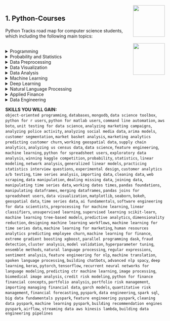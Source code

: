 <img align="right" width="100" height="100" src="https://github.com/cs-MohamedAyman/DataCamp-Tracks/blob/master/organizations-logos/datacamp.jpg">

## 1. Python-Courses
Python Tracks road map for computer science students, which including the following main topics:

<img align="right" width="100" height="100" src="https://github.com/cs-MohamedAyman/DataCamp-Tracks/blob/master/organizations-logos/python.jpg">
<br>

<details>
	<summary>Programming</summary><table>
	<thead>
		<tr>
			<th width="40%">Course</th>
			<th width="60%">Chapter</th>
			<th>H</th>
			<th>Videos</th>
			<th>Exercises</th>
		</tr>
	</thead>
	<tbody>
			<tr>
				<td rowspan=4 align=center>
<a href="https://learn.datacamp.com/courses/intro-to-python-for-data-science">Introduction to Python</a><br>
				<td align="left">Python Basics</td>
				<td rowspan=4 align="center">4</td>
				<td rowspan=4 align="center">11</td>
				<td rowspan=4 align="center">57</td>
				</td>
			</tr>
			<tr>
				<td align="left">Python Lists</td>
			</tr>
			<tr>
				<td align="left">Functions and Packages</td>
			</tr>
			<tr>
				<td align="left">NumPy</td>
			</tr>
			<tr>
				<td rowspan=5 align=center>
<a href="https://learn.datacamp.com/courses/intermediate-python">Intermediate Python</a><br>
				<td align="left">Matplotlib</td>
				<td rowspan=5 align="center">4</td>
				<td rowspan=5 align="center">18</td>
				<td rowspan=5 align="center">87</td>
				</td>
			</tr>
			<tr>
				<td align="left">Dictionaries & Pandas</td>
			</tr>
			<tr>
				<td align="left">Logic, Control Flow and Filtering</td>
			</tr>
			<tr>
				<td align="left">Loops</td>
			</tr>
			<tr>
				<td align="left">Case Study: Hacker Statistics</td>
			</tr>
			<tr>
				<td rowspan=4 align=center>
<a href="https://learn.datacamp.com/courses/object-oriented-programming-in-python">Object-Oriented Programming in Python</a><br>
				<td align="left">OOP Fundamentals</td>
				<td rowspan=4 align="center">4</td>
				<td rowspan=4 align="center">13</td>
				<td rowspan=4 align="center">44</td>
				</td>
			</tr>
			<tr>
				<td align="left">Inheritance and Polymorphism</td>
			</tr>
			<tr>
				<td align="left">Integrating with Standard Python</td>
			</tr>
			<tr>
				<td align="left">Best Practices of Class Design</td>
			</tr>
			<tr>
				<td rowspan=4 align=center>
<a href="https://learn.datacamp.com/courses/writing-functions-in-python">Writing Functions in Python</a><br>
				<td align="left">Best Practices</td>
				<td rowspan=4 align="center">4</td>
				<td rowspan=4 align="center">15</td>
				<td rowspan=4 align="center">46</td>
				</td>
			</tr>
			<tr>
				<td align="left">Context Managers</td>
			</tr>
			<tr>
				<td align="left">Decorators</td>
			</tr>
			<tr>
				<td align="left">More on Decorators</td>
			</tr>
			<tr>
				<td rowspan=4 align=center>
<a href="https://learn.datacamp.com/courses/working-with-the-class-system-in-python">Working with the Class System in Python</a><br>
				<td align="left">Getting ready for object-oriented programming</td>
				<td rowspan=4 align="center">4</td>
				<td rowspan=4 align="center">14</td>
				<td rowspan=4 align="center">48</td>
				</td>
			</tr>
			<tr>
				<td align="left">Deep dive into classes and objects</td>
			</tr>
			<tr>
				<td align="left">Fancy classes, fancy objects</td>
			</tr>
			<tr>
				<td align="left">Inheritance, polymorphism and composition</td>
			</tr>
			<tr>
				<td rowspan=4 align=center>
<a href="https://learn.datacamp.com/courses/writing-efficient-python-code">Writing Efficient Python Code</a><br>
				<td align="left">Foundations for efficiencies</td>
				<td rowspan=4 align="center">4</td>
				<td rowspan=4 align="center">15</td>
				<td rowspan=4 align="center">53</td>
				</td>
			</tr>
			<tr>
				<td align="left">Timing and profiling code</td>
			</tr>
			<tr>
				<td align="left">Gaining efficiencies</td>
			</tr>
			<tr>
				<td align="left">Basic pandas optimizations</td>
			</tr>
			<tr>
				<td rowspan=4 align=center>
<a href="https://learn.datacamp.com/courses/practicing-coding-interview-questions-in-python">Practicing Coding Interview Questions in Python</a><br>
				<td align="left">Python Data Structures and String Manipulation</td>
				<td rowspan=4 align="center">4</td>
				<td rowspan=4 align="center">16</td>
				<td rowspan=4 align="center">61</td>
				</td>
			</tr>
			<tr>
				<td align="left">Iterable objects and representatives</td>
			</tr>
			<tr>
				<td align="left">Functions and lambda expressions</td>
			</tr>
			<tr>
				<td align="left">Python for scientific computing</td>
			</tr>
			<tr>
				<td rowspan=5 align=center>
<a href="https://learn.datacamp.com/courses/introduction-to-relational-databases-in-python">Introduction to Databases in Python</a><br>
				<td align="left">Basics of Relational Databases</td>
				<td rowspan=5 align="center">4</td>
				<td rowspan=5 align="center">20</td>
				<td rowspan=5 align="center">66</td>
				</td>
			</tr>
			<tr>
				<td align="left">Applying Filtering, Ordering and Grouping to Queries</td>
			</tr>
			<tr>
				<td align="left">Advanced SQLAlchemy Queries</td>
			</tr>
			<tr>
				<td align="left">Creating and Manipulating your own Databases</td>
			</tr>
			<tr>
				<td align="left">Putting it all together</td>
			</tr>
			<tr>
				<td rowspan=4 align=center>
<a href="https://learn.datacamp.com/courses/introduction-to-using-mongodb-for-data-science-with-python">Introduction to MongoDB in Python</a><br>
				<td align="left">Flexibly Structured Data</td>
				<td rowspan=4 align="center">4</td>
				<td rowspan=4 align="center">16</td>
				<td rowspan=4 align="center">60</td>
				</td>
			</tr>
			<tr>
				<td align="left">Working with Distinct Values and Sets</td>
			</tr>
			<tr>
				<td align="left">Get Only What You Need, and Fast</td>
			</tr>
			<tr>
				<td align="left">Aggregation Pipelines: Let the Server Do It For You</td>
			</tr>
			<tr>
				<td rowspan=3 align=center>
<a href="https://learn.datacamp.com/courses/python-data-science-toolbox-part-1">Python Data Science Toolbox (Part 1)</a><br>
				<td align="left">Writing your own functions</td>
				<td rowspan=3 align="center">3</td>
				<td rowspan=3 align="center">12</td>
				<td rowspan=3 align="center">46</td>
				</td>
			</tr>
			<tr>
				<td align="left">Default arguments, variable-length arguments and scope</td>
			</tr>
			<tr>
				<td align="left">Lambda functions and error-handling</td>
			</tr>
			<tr>
				<td rowspan=3 align=center>
<a href="https://learn.datacamp.com/courses/python-data-science-toolbox-part-2">Python Data Science Toolbox (Part 2)</a><br>
				<td align="left">Using iterators in PythonLand</td>
				<td rowspan=3 align="center">4</td>
				<td rowspan=3 align="center">12</td>
				<td rowspan=3 align="center">46</td>
				</td>
			</tr>
			<tr>
				<td align="left">List comprehensions and generators</td>
			</tr>
			<tr>
				<td align="left">Bringing it all together!</td>
			</tr>
			<tr>
				<td rowspan=5 align=center>
<a href="https://learn.datacamp.com/courses/data-types-for-data-science-in-python">Data Types for Data Science in Python</a><br>
				<td align="left">Fundamental data types</td>
				<td rowspan=5 align="center">4</td>
				<td rowspan=5 align="center">18</td>
				<td rowspan=5 align="center">58</td>
				</td>
			</tr>
			<tr>
				<td align="left">Dictionaries - the root of Python</td>
			</tr>
			<tr>
				<td align="left">Meet the collections module</td>
			</tr>
			<tr>
				<td align="left">Handling Dates and Times</td>
			</tr>
			<tr>
				<td align="left">Answering Data Science Questions</td>
			</tr>
			<tr>
				<td rowspan=5 align=center>
<a href="https://learn.datacamp.com/courses/python-for-r-users">Python for R Users</a><br>
				<td align="left">The Basics</td>
				<td rowspan=5 align="center">5</td>
				<td rowspan=5 align="center">15</td>
				<td rowspan=5 align="center">57</td>
				</td>
			</tr>
			<tr>
				<td align="left">Control flow, Loops, and Functions</td>
			</tr>
			<tr>
				<td align="left">Pandas</td>
			</tr>
			<tr>
				<td align="left">Plotting</td>
			</tr>
			<tr>
				<td align="left">Capstone</td>
			</tr>
			<tr>
				<td rowspan=4 align=center>
<a href="https://learn.datacamp.com/courses/python-for-matlab-users">Python for MATLAB Users</a><br>
				<td align="left">From MATLAB to Python</td>
				<td rowspan=4 align="center">4</td>
				<td rowspan=4 align="center">15</td>
				<td rowspan=4 align="center">51</td>
				</td>
			</tr>
			<tr>
				<td align="left">NumPy and Matplotlib</td>
			</tr>
			<tr>
				<td align="left">Dictionaries and pandas</td>
			</tr>
			<tr>
				<td align="left">Control Flow and Loops</td>
			</tr>
			<tr>
				<td rowspan=4 align=center>
<a href="https://learn.datacamp.com/courses/command-line-automation-in-python">Command Line Automation in Python</a><br>
				<td align="left">IPython shell commands</td>
				<td rowspan=4 align="center">4</td>
				<td rowspan=4 align="center">16</td>
				<td rowspan=4 align="center">51</td>
				</td>
			</tr>
			<tr>
				<td align="left">Shell commands with subprocess</td>
			</tr>
			<tr>
				<td align="left">Walking the file system</td>
			</tr>
			<tr>
				<td align="left">Command line functions</td>
			</tr>
			<tr>
				<td rowspan=4 align=center>
<a href="https://learn.datacamp.com/courses/introduction-to-aws-boto-in-python">Introduction to AWS Boto in Python</a><br>
				<td align="left">Putting Files in the Cloud!</td>
				<td rowspan=4 align="center">4</td>
				<td rowspan=4 align="center">15</td>
				<td rowspan=4 align="center">54</td>
				</td>
			</tr>
			<tr>
				<td align="left">Sharing Files Securely.</td>
			</tr>
			<tr>
				<td align="left">Reporting and Notifying!</td>
			</tr>
			<tr>
				<td align="left">Pattern Rekognition</td>
			</tr>
			<tr>
				<td rowspan=4 align=center>
<a href="https://learn.datacamp.com/courses/unit-testing-for-data-science-in-python">Unit Testing for Data Science in Python</a><br>
				<td align="left">Unit testing basics</td>
				<td rowspan=4 align="center">4</td>
				<td rowspan=4 align="center">17</td>
				<td rowspan=4 align="center">55</td>
				</td>
			</tr>
			<tr>
				<td align="left">Intermediate unit testing</td>
			</tr>
			<tr>
				<td align="left">Test Organization and Execution</td>
			</tr>
			<tr>
				<td align="left">Testing Models, Plots and Much More</td>
			</tr>
	</tbody>
	</table>
</details>
<details>
	<summary>Probability and Statistics</summary><table>
	<thead>
		<tr>
			<th width="40%">Course</th>
			<th width="60%">Chapter</th>
			<th>H</th>
			<th>Videos</th>
			<th>Exercises</th>
		</tr>
	</thead>
	<tbody>
			<tr>
				<td rowspan=4 align=center>
<a href="https://learn.datacamp.com/courses/foundations-of-probability-in-python">Foundations of Probability in Python</a><br>
				<td align="left">Let's start flipping coins</td>
				<td rowspan=4 align="center">5</td>
				<td rowspan=4 align="center">16</td>
				<td rowspan=4 align="center">61</td>
				</td>
			</tr>
			<tr>
				<td align="left">Calculate some probabilities</td>
			</tr>
			<tr>
				<td align="left">Important probability distributions</td>
			</tr>
			<tr>
				<td align="left">Probability meets statistics</td>
			</tr>
			<tr>
				<td rowspan=4 align=center>
<a href="https://learn.datacamp.com/courses/introduction-to-statistics-in-python">Introduction to Statistics in Python</a><br>
				<td align="left">Summary Statistics</td>
				<td rowspan=4 align="center">4</td>
				<td rowspan=4 align="center">15</td>
				<td rowspan=4 align="center">54</td>
				</td>
			</tr>
			<tr>
				<td align="left">Random Numbers and Probability</td>
			</tr>
			<tr>
				<td align="left">More Distributions and the Central Limit Theorem</td>
			</tr>
			<tr>
				<td align="left">Correlation and Experimental Design</td>
			</tr>
			<tr>
				<td rowspan=4 align=center>
<a href="https://learn.datacamp.com/courses/statistical-simulation-in-python">Statistical Simulation in Python</a><br>
				<td align="left">Basics of randomness & simulation</td>
				<td rowspan=4 align="center">4</td>
				<td rowspan=4 align="center">16</td>
				<td rowspan=4 align="center">58</td>
				</td>
			</tr>
			<tr>
				<td align="left">Probability & data generation process</td>
			</tr>
			<tr>
				<td align="left">Resampling methods</td>
			</tr>
			<tr>
				<td align="left">Advanced Applications of Simulation</td>
			</tr>
			<tr>
				<td rowspan=4 align=center>
<a href="https://learn.datacamp.com/courses/statistical-thinking-in-python-part-1">Statistical Thinking in Python (Part 1)</a><br>
				<td align="left">Graphical exploratory data analysis</td>
				<td rowspan=4 align="center">3</td>
				<td rowspan=4 align="center">18</td>
				<td rowspan=4 align="center">61</td>
				</td>
			</tr>
			<tr>
				<td align="left">Quantitative exploratory data analysis</td>
			</tr>
			<tr>
				<td align="left">Thinking probabilistically-- Discrete variables</td>
			</tr>
			<tr>
				<td align="left">Thinking probabilistically-- Continuous variables</td>
			</tr>
			<tr>
				<td rowspan=5 align=center>
<a href="https://learn.datacamp.com/courses/statistical-thinking-in-python-part-2">Statistical Thinking in Python (Part 2)</a><br>
				<td align="left">Parameter estimation by optimization</td>
				<td rowspan=5 align="center">4</td>
				<td rowspan=5 align="center">15</td>
				<td rowspan=5 align="center">66</td>
				</td>
			</tr>
			<tr>
				<td align="left">Bootstrap confidence intervals</td>
			</tr>
			<tr>
				<td align="left">Introduction to hypothesis testing</td>
			</tr>
			<tr>
				<td align="left">Hypothesis test examples</td>
			</tr>
			<tr>
				<td align="left">Putting it all together: a case study</td>
			</tr>
			<tr>
				<td rowspan=4 align=center>
<a href="https://learn.datacamp.com/courses/introduction-to-linear-modeling-in-python">Introduction to Linear Modeling in Python</a><br>
				<td align="left">Exploring Linear Trends</td>
				<td rowspan=4 align="center">4</td>
				<td rowspan=4 align="center">16</td>
				<td rowspan=4 align="center">59</td>
				</td>
			</tr>
			<tr>
				<td align="left">Building Linear Models</td>
			</tr>
			<tr>
				<td align="left">Making Model Predictions</td>
			</tr>
			<tr>
				<td align="left">Estimating Model Parameters</td>
			</tr>
			<tr>
				<td rowspan=4 align=center>
<a href="https://learn.datacamp.com/courses/introduction-to-network-analysis-in-python">Introduction to Network Analysis in Python</a><br>
				<td align="left">Introduction to networks</td>
				<td rowspan=4 align="center">4</td>
				<td rowspan=4 align="center">14</td>
				<td rowspan=4 align="center">50</td>
				</td>
			</tr>
			<tr>
				<td align="left">Important nodes</td>
			</tr>
			<tr>
				<td align="left">Structures</td>
			</tr>
			<tr>
				<td align="left">Bringing it all together</td>
			</tr>
			<tr>
				<td rowspan=4 align=center>
<a href="https://learn.datacamp.com/courses/intermediate-network-analysis-in-python">Intermediate Network Analysis in Python</a><br>
				<td align="left">Bipartite graphs & product recommendation systems</td>
				<td rowspan=4 align="center">4</td>
				<td rowspan=4 align="center">13</td>
				<td rowspan=4 align="center">46</td>
				</td>
			</tr>
			<tr>
				<td align="left">Graph projections</td>
			</tr>
			<tr>
				<td align="left">Comparing graphs & time-dynamic graphs</td>
			</tr>
			<tr>
				<td align="left">Tying it up!</td>
			</tr>
			<tr>
				<td rowspan=4 align=center>
<a href="https://learn.datacamp.com/courses/generalized-linear-models-in-python">Generalized Linear Models in Python</a><br>
				<td align="left">Introduction to GLMs</td>
				<td rowspan=4 align="center">5</td>
				<td rowspan=4 align="center">16</td>
				<td rowspan=4 align="center">59</td>
				</td>
			</tr>
			<tr>
				<td align="left">Modeling Binary Data</td>
			</tr>
			<tr>
				<td align="left">Modeling Count Data</td>
			</tr>
			<tr>
				<td align="left">Multivariable Logistic Regression</td>
			</tr>
			<tr>
				<td rowspan=4 align=center>
<a href="https://learn.datacamp.com/courses/practicing-statistics-interview-questions-in-python">Practicing Statistics Interview Questions in Python</a><br>
				<td align="left">Probability and Sampling Distributions</td>
				<td rowspan=4 align="center">4</td>
				<td rowspan=4 align="center">15</td>
				<td rowspan=4 align="center">46</td>
				</td>
			</tr>
			<tr>
				<td align="left">Exploratory Data Analysis</td>
			</tr>
			<tr>
				<td align="left">Statistical Experiments and Significance Testing</td>
			</tr>
			<tr>
				<td align="left">Regression and Classification</td>
			</tr>
			<tr>
				<td rowspan=4 align=center>
<a href="https://learn.datacamp.com/courses/experimental-design-in-python">Experimental Design in Python</a><br>
				<td align="left">The Basics of Statistical Hypothesis Testing</td>
				<td rowspan=4 align="center">4</td>
				<td rowspan=4 align="center">16</td>
				<td rowspan=4 align="center">53</td>
				</td>
			</tr>
			<tr>
				<td align="left">Design Considerations in Experimental Design</td>
			</tr>
			<tr>
				<td align="left">Sample size, Power analysis, and Effect size</td>
			</tr>
			<tr>
				<td align="left">Testing Normality: Parametric and Non-parametric Tests</td>
			</tr>
			<tr>
				<td rowspan=5 align=center>
<a href="https://learn.datacamp.com/courses/case-studies-in-statistical-thinking">Case Studies in Statistical Thinking</a><br>
				<td align="left">Fish sleep and bacteria growth: A review of Statistical Thinking I and II</td>
				<td rowspan=5 align="center">4</td>
				<td rowspan=5 align="center">16</td>
				<td rowspan=5 align="center">61</td>
				</td>
			</tr>
			<tr>
				<td align="left">Analysis of results of the 2015 FINA World Swimming Championships</td>
			</tr>
			<tr>
				<td align="left">The "Current Controversy" of the 2013 World Championships</td>
			</tr>
			<tr>
				<td align="left">Statistical seismology and the Parkfield region</td>
			</tr>
			<tr>
				<td align="left">Earthquakes and oil mining in Oklahoma</td>
			</tr>
			<tr>
				<td rowspan=4 align=center>
<a href="https://learn.datacamp.com/courses/customer-analytics-and-ab-testing-in-python">Customer Analytics and A/B Testing in Python</a><br>
				<td align="left">Key Performance Indicators: Measuring Business Success</td>
				<td rowspan=4 align="center">4</td>
				<td rowspan=4 align="center">16</td>
				<td rowspan=4 align="center">49</td>
				</td>
			</tr>
			<tr>
				<td align="left">Exploring and Visualizing Customer Behavior</td>
			</tr>
			<tr>
				<td align="left">The Design and Application of A/B Testing</td>
			</tr>
			<tr>
				<td align="left">Analyzing A/B Testing Results</td>
			</tr>
			<tr>
				<td rowspan=5 align=center>
<a href="https://learn.datacamp.com/courses/time-series-analysis-in-python">Time Series Analysis in Python</a><br>
				<td align="left">Correlation and Autocorrelation</td>
				<td rowspan=5 align="center">4</td>
				<td rowspan=5 align="center">17</td>
				<td rowspan=5 align="center">59</td>
				</td>
			</tr>
			<tr>
				<td align="left">Some Simple Time Series</td>
			</tr>
			<tr>
				<td align="left">Autoregressive (AR) Models</td>
			</tr>
			<tr>
				<td align="left">Moving Average (MA) and ARMA Models</td>
			</tr>
			<tr>
				<td align="left">Putting It All Together</td>
			</tr>
	</tbody>
	</table>
</details>
<details>
	<summary>Data Preprocessing</summary><table>
	<thead>
		<tr>
			<th width="40%">Course</th>
			<th width="60%">Chapter</th>
			<th>H</th>
			<th>Videos</th>
			<th>Exercises</th>
		</tr>
	</thead>
	<tbody>
			<tr>
				<td rowspan=3 align=center>
<a href="https://learn.datacamp.com/courses/introduction-to-importing-data-in-python">Introduction to Importing Data in Python</a><br>
				<td align="left">Introduction and flat files</td>
				<td rowspan=3 align="center">3</td>
				<td rowspan=3 align="center">15</td>
				<td rowspan=3 align="center">54</td>
				</td>
			</tr>
			<tr>
				<td align="left">Importing data from other file types</td>
			</tr>
			<tr>
				<td align="left">Working with relational databases in Python</td>
			</tr>
			<tr>
				<td rowspan=3 align=center>
<a href="https://learn.datacamp.com/courses/intermediate-importing-data-in-python">Intermediate Importing Data in Python</a><br>
				<td align="left">Importing data from the Internet</td>
				<td rowspan=3 align="center">2</td>
				<td rowspan=3 align="center">7</td>
				<td rowspan=3 align="center">29</td>
				</td>
			</tr>
			<tr>
				<td align="left">Interacting with APIs to import data from the web</td>
			</tr>
			<tr>
				<td align="left">Diving deep into the Twitter API</td>
			</tr>
			<tr>
				<td rowspan=4 align=center>
<a href="https://learn.datacamp.com/courses/streamlined-data-ingestion-with-pandas">Streamlined Data Ingestion with pandas</a><br>
				<td align="left">Importing Data from Flat Files</td>
				<td rowspan=4 align="center">4</td>
				<td rowspan=4 align="center">16</td>
				<td rowspan=4 align="center">53</td>
				</td>
			</tr>
			<tr>
				<td align="left">Importing Data From Excel Files</td>
			</tr>
			<tr>
				<td align="left">Importing Data from Databases</td>
			</tr>
			<tr>
				<td align="left">Importing JSON Data and Working with APIs</td>
			</tr>
			<tr>
				<td rowspan=4 align=center>
<a href="https://learn.datacamp.com/courses/cleaning-data-in-python">Cleaning Data in Python</a><br>
				<td align="left">Common data problems</td>
				<td rowspan=4 align="center">4</td>
				<td rowspan=4 align="center">13</td>
				<td rowspan=4 align="center">44</td>
				</td>
			</tr>
			<tr>
				<td align="left">Text and categorical data problems</td>
			</tr>
			<tr>
				<td align="left">Advanced data problems</td>
			</tr>
			<tr>
				<td align="left">Record linkage</td>
			</tr>
			<tr>
				<td rowspan=4 align=center>
<a href="https://learn.datacamp.com/courses/web-scraping-with-python">Web Scraping in Python</a><br>
				<td align="left">Introduction to HTML</td>
				<td rowspan=4 align="center">4</td>
				<td rowspan=4 align="center">17</td>
				<td rowspan=4 align="center">56</td>
				</td>
			</tr>
			<tr>
				<td align="left">XPaths and Selectors</td>
			</tr>
			<tr>
				<td align="left">CSS Locators, Chaining, and Responses</td>
			</tr>
			<tr>
				<td align="left">Spiders</td>
			</tr>
			<tr>
				<td rowspan=4 align=center>
<a href="https://learn.datacamp.com/courses/data-manipulation-with-pandas">Data Manipulation with pandas</a><br>
				<td align="left">Transforming Data</td>
				<td rowspan=4 align="center">4</td>
				<td rowspan=4 align="center">15</td>
				<td rowspan=4 align="center">56</td>
				</td>
			</tr>
			<tr>
				<td align="left">Aggregating Data</td>
			</tr>
			<tr>
				<td align="left">Slicing and Indexing</td>
			</tr>
			<tr>
				<td align="left">Creating and Visualizing DataFrames</td>
			</tr>
			<tr>
				<td rowspan=4 align=center>
<a href="https://learn.datacamp.com/courses/dealing-with-missing-data-in-python">Dealing with Missing Data in Python</a><br>
				<td align="left">The Problem With Missing Data</td>
				<td rowspan=4 align="center">4</td>
				<td rowspan=4 align="center">14</td>
				<td rowspan=4 align="center">46</td>
				</td>
			</tr>
			<tr>
				<td align="left">Does Missingness Have A Pattern?</td>
			</tr>
			<tr>
				<td align="left">Imputation Techniques</td>
			</tr>
			<tr>
				<td align="left">Advanced Imputation Techniques</td>
			</tr>
			<tr>
				<td rowspan=4 align=center>
<a href="https://learn.datacamp.com/courses/joining-data-with-pandas">Joining Data with pandas</a><br>
				<td align="left">Data Merging Basics</td>
				<td rowspan=4 align="center">4</td>
				<td rowspan=4 align="center">15</td>
				<td rowspan=4 align="center">52</td>
				</td>
			</tr>
			<tr>
				<td align="left">Merging Tables With Different Join Types</td>
			</tr>
			<tr>
				<td align="left">Advanced Merging and Concatenating</td>
			</tr>
			<tr>
				<td align="left">Merging Ordered and Time-Series Data</td>
			</tr>
			<tr>
				<td rowspan=4 align=center>
<a href="https://learn.datacamp.com/courses/manipulating-time-series-data-in-python">Manipulating Time Series Data in Python</a><br>
				<td align="left">Working with Time Series in Pandas</td>
				<td rowspan=4 align="center">4</td>
				<td rowspan=4 align="center">16</td>
				<td rowspan=4 align="center">55</td>
				</td>
			</tr>
			<tr>
				<td align="left">Basic Time Series Metrics & Resampling</td>
			</tr>
			<tr>
				<td align="left">Window Functions: Rolling & Expanding Metrics</td>
			</tr>
			<tr>
				<td align="left">Putting it all together: Building a value-weighted index</td>
			</tr>
			<tr>
				<td rowspan=4 align=center>
<a href="https://learn.datacamp.com/courses/working-with-dates-and-times-in-python">Working with Dates and Times in Python</a><br>
				<td align="left">Dates and Calendars</td>
				<td rowspan=4 align="center">4</td>
				<td rowspan=4 align="center">14</td>
				<td rowspan=4 align="center">48</td>
				</td>
			</tr>
			<tr>
				<td align="left">Combining Dates and Times</td>
			</tr>
			<tr>
				<td align="left">Time Zones and Daylight Saving</td>
			</tr>
			<tr>
				<td align="left">Easy and Powerful: Dates and Times in Pandas</td>
			</tr>
			<tr>
				<td rowspan=4 align=center>
<a href="https://learn.datacamp.com/courses/writing-efficient-code-with-pandas">Writing Efficient Code with pandas</a><br>
				<td align="left">Selecting columns and rows efficiently</td>
				<td rowspan=4 align="center">4</td>
				<td rowspan=4 align="center">14</td>
				<td rowspan=4 align="center">45</td>
				</td>
			</tr>
			<tr>
				<td align="left">Replacing values in a DataFrame</td>
			</tr>
			<tr>
				<td align="left">Efficient iterating</td>
			</tr>
			<tr>
				<td align="left">Data manipulation using .groupby()</td>
			</tr>
			<tr>
				<td rowspan=4 align=center>
<a href="https://learn.datacamp.com/courses/pandas-foundations">pandas Foundations</a><br>
				<td align="left">Data ingestion & inspection</td>
				<td rowspan=4 align="center">4</td>
				<td rowspan=4 align="center">15</td>
				<td rowspan=4 align="center">62</td>
				</td>
			</tr>
			<tr>
				<td align="left">Exploratory data analysis</td>
			</tr>
			<tr>
				<td align="left">Time series in pandas</td>
			</tr>
			<tr>
				<td align="left">Case Study - Sunlight in Austin</td>
			</tr>
			<tr>
				<td rowspan=5 align=center>
<a href="https://learn.datacamp.com/courses/manipulating-dataframes-with-pandas">Manipulating DataFrames with pandas</a><br>
				<td align="left">Extracting and transforming data</td>
				<td rowspan=5 align="center">4</td>
				<td rowspan=5 align="center">19</td>
				<td rowspan=5 align="center">75</td>
				</td>
			</tr>
			<tr>
				<td align="left">Advanced indexing</td>
			</tr>
			<tr>
				<td align="left">Rearranging and reshaping data</td>
			</tr>
			<tr>
				<td align="left">Grouping data</td>
			</tr>
			<tr>
				<td align="left">Bringing it all together</td>
			</tr>
			<tr>
				<td rowspan=4 align=center>
<a href="https://learn.datacamp.com/courses/merging-dataframes-with-pandas">Merging DataFrames with pandas</a><br>
				<td align="left">Preparing data</td>
				<td rowspan=4 align="center">4</td>
				<td rowspan=4 align="center">14</td>
				<td rowspan=4 align="center">56</td>
				</td>
			</tr>
			<tr>
				<td align="left">Concatenating data</td>
			</tr>
			<tr>
				<td align="left">Merging data</td>
			</tr>
			<tr>
				<td align="left">Case Study - Summer Olympics</td>
			</tr>
			<tr>
				<td rowspan=4 align=center>
<a href="https://learn.datacamp.com/courses/pandas-joins-for-spreadsheet-users">Pandas Joins for Spreadsheet Users</a><br>
				<td align="left">Introduction to joining data</td>
				<td rowspan=4 align="center">4</td>
				<td rowspan=4 align="center">12</td>
				<td rowspan=4 align="center">44</td>
				</td>
			</tr>
			<tr>
				<td align="left">VLOOKUP-style joins</td>
			</tr>
			<tr>
				<td align="left">One-to-many joins</td>
			</tr>
			<tr>
				<td align="left">Advanced joins</td>
			</tr>
	</tbody>
	</table>
</details>
<details>
	<summary>Data Visualization</summary><table>
	<thead>
		<tr>
			<th width="40%">Course</th>
			<th width="60%">Chapter</th>
			<th>H</th>
			<th>Videos</th>
			<th>Exercises</th>
		</tr>
	</thead>
	<tbody>
			<tr>
				<td rowspan=4 align=center>
<a href="https://learn.datacamp.com/courses/introduction-to-data-visualization-in-python">Introduction to Data Visualization in Python</a><br>
				<td align="left">Customizing plots</td>
				<td rowspan=4 align="center">4</td>
				<td rowspan=4 align="center">14</td>
				<td rowspan=4 align="center">58</td>
				</td>
			</tr>
			<tr>
				<td align="left">Plotting 2D arrays</td>
			</tr>
			<tr>
				<td align="left">Statistical plots with Seaborn</td>
			</tr>
			<tr>
				<td align="left">Analyzing time series and images</td>
			</tr>
			<tr>
				<td rowspan=4 align=center>
<a href="https://learn.datacamp.com/courses/introduction-to-data-visualization-with-matplotlib">Introduction to Data Visualization with Matplotlib</a><br>
				<td align="left">Introduction to Matplotlib</td>
				<td rowspan=4 align="center">4</td>
				<td rowspan=4 align="center">14</td>
				<td rowspan=4 align="center">44</td>
				</td>
			</tr>
			<tr>
				<td align="left">Plotting time-series</td>
			</tr>
			<tr>
				<td align="left">Quantitative comparisons and statistical visualizations</td>
			</tr>
			<tr>
				<td align="left">Sharing visualizations with others</td>
			</tr>
			<tr>
				<td rowspan=4 align=center>
<a href="https://learn.datacamp.com/courses/introduction-to-data-visualization-with-seaborn">Introduction to Data Visualization with Seaborn</a><br>
				<td align="left">Introduction to Seaborn</td>
				<td rowspan=4 align="center">4</td>
				<td rowspan=4 align="center">14</td>
				<td rowspan=4 align="center">44</td>
				</td>
			</tr>
			<tr>
				<td align="left">Visualizing Two Quantitative Variables</td>
			</tr>
			<tr>
				<td align="left">Visualizing a Categorical and a Quantitative Variable</td>
			</tr>
			<tr>
				<td align="left">Customizing Seaborn Plots</td>
			</tr>
			<tr>
				<td rowspan=4 align=center>
<a href="https://learn.datacamp.com/courses/intermediate-data-visualization-with-seaborn">Intermediate Data Visualization with Seaborn</a><br>
				<td align="left">Seaborn Introduction</td>
				<td rowspan=4 align="center">4</td>
				<td rowspan=4 align="center">13</td>
				<td rowspan=4 align="center">50</td>
				</td>
			</tr>
			<tr>
				<td align="left">Customizing Seaborn Plots</td>
			</tr>
			<tr>
				<td align="left">Additional Plot Types</td>
			</tr>
			<tr>
				<td align="left">Creating Plots on Data Aware Grids</td>
			</tr>
			<tr>
				<td rowspan=4 align=center>
<a href="https://learn.datacamp.com/courses/improving-your-data-visualizations-in-python">Improving Your Data Visualizations in Python</a><br>
				<td align="left">Highlighting your data</td>
				<td rowspan=4 align="center">4</td>
				<td rowspan=4 align="center">15</td>
				<td rowspan=4 align="center">54</td>
				</td>
			</tr>
			<tr>
				<td align="left">Using color in your visualizations</td>
			</tr>
			<tr>
				<td align="left">Showing uncertainty</td>
			</tr>
			<tr>
				<td align="left">Visualization in the data science workflow</td>
			</tr>
			<tr>
				<td rowspan=4 align=center>
<a href="https://learn.datacamp.com/courses/interactive-data-visualization-with-bokeh">Interactive Data Visualization with Bokeh</a><br>
				<td align="left">Basic plotting with Bokeh</td>
				<td rowspan=4 align="center">4</td>
				<td rowspan=4 align="center">17</td>
				<td rowspan=4 align="center">63</td>
				</td>
			</tr>
			<tr>
				<td align="left">Layouts, Interactions, and Annotations</td>
			</tr>
			<tr>
				<td align="left">Building interactive apps with Bokeh</td>
			</tr>
			<tr>
				<td align="left">Putting It All Together! A Case Study</td>
			</tr>
			<tr>
				<td rowspan=4 align=center>
<a href="https://learn.datacamp.com/courses/visualizing-geospatial-data-in-python">Visualizing Geospatial Data in Python</a><br>
				<td align="left">Building 2-layer maps : combining polygons and scatterplots</td>
				<td rowspan=4 align="center">4</td>
				<td rowspan=4 align="center">14</td>
				<td rowspan=4 align="center">51</td>
				</td>
			</tr>
			<tr>
				<td align="left">Creating and joining GeoDataFrames</td>
			</tr>
			<tr>
				<td align="left">GeoSeries and folium</td>
			</tr>
			<tr>
				<td align="left">Creating a choropleth building permit density in Nashville</td>
			</tr>
			<tr>
				<td rowspan=5 align=center>
<a href="https://learn.datacamp.com/courses/visualizing-time-series-data-in-python">Visualizing Time Series Data in Python</a><br>
				<td align="left">Introduction</td>
				<td rowspan=5 align="center">4</td>
				<td rowspan=5 align="center">17</td>
				<td rowspan=5 align="center">59</td>
				</td>
			</tr>
			<tr>
				<td align="left">Summary Statistics and Diagnostics</td>
			</tr>
			<tr>
				<td align="left">Seasonality, Trend and Noise</td>
			</tr>
			<tr>
				<td align="left">Work with Multiple Time Series</td>
			</tr>
			<tr>
				<td align="left">Case Study</td>
			</tr>
	</tbody>
	</table>
</details>
<details>
	<summary>Data Analysis</summary><table>
	<thead>
		<tr>
			<th width="40%">Course</th>
			<th width="60%">Chapter</th>
			<th>H</th>
			<th>Videos</th>
			<th>Exercises</th>
		</tr>
	</thead>
	<tbody>
			<tr>
				<td rowspan=4 align=center>
<a href="https://learn.datacamp.com/courses/analyzing-marketing-campaigns-with-pandas">Analyzing Marketing Campaigns with pandas</a><br>
				<td align="left">Pandas</td>
				<td rowspan=4 align="center">4</td>
				<td rowspan=4 align="center">14</td>
				<td rowspan=4 align="center">53</td>
				</td>
			</tr>
			<tr>
				<td align="left">Exploratory Analysis & Summary Statistics</td>
			</tr>
			<tr>
				<td align="left">Conversion Attribution</td>
			</tr>
			<tr>
				<td align="left">Personalization A/B Test</td>
			</tr>
			<tr>
				<td rowspan=4 align=center>
<a href="https://learn.datacamp.com/courses/analyzing-police-activity-with-pandas">Analyzing Police Activity with pandas</a><br>
				<td align="left">Preparing the data for analysis</td>
				<td rowspan=4 align="center">4</td>
				<td rowspan=4 align="center">16</td>
				<td rowspan=4 align="center">50</td>
				</td>
			</tr>
			<tr>
				<td align="left">Exploring the relationship between gender and policing</td>
			</tr>
			<tr>
				<td align="left">Visual exploratory data analysis</td>
			</tr>
			<tr>
				<td align="left">Analyzing the effect of weather on policing</td>
			</tr>
			<tr>
				<td rowspan=4 align=center>
<a href="https://learn.datacamp.com/courses/analyzing-social-media-data-in-python">Analyzing Social Media Data in Python</a><br>
				<td align="left">Basics of Analyzing Twitter Data</td>
				<td rowspan=4 align="center">4</td>
				<td rowspan=4 align="center">14</td>
				<td rowspan=4 align="center">51</td>
				</td>
			</tr>
			<tr>
				<td align="left">Processing Twitter text</td>
			</tr>
			<tr>
				<td align="left">Twitter Networks</td>
			</tr>
			<tr>
				<td align="left">Putting Twitter data on the map</td>
			</tr>
			<tr>
				<td rowspan=4 align=center>
<a href="https://learn.datacamp.com/courses/arima-models-in-python">ARIMA Models in Python</a><br>
				<td align="left">ARMA Models</td>
				<td rowspan=4 align="center">4</td>
				<td rowspan=4 align="center">15</td>
				<td rowspan=4 align="center">57</td>
				</td>
			</tr>
			<tr>
				<td align="left">Fitting the Future</td>
			</tr>
			<tr>
				<td align="left">The Best of the Best Models</td>
			</tr>
			<tr>
				<td align="left">Seasonal ARIMA Models</td>
			</tr>
			<tr>
				<td rowspan=4 align=center>
<a href="https://learn.datacamp.com/courses/customer-segmentation-in-python">Customer Segmentation in Python</a><br>
				<td align="left">Cohort Analysis</td>
				<td rowspan=4 align="center">4</td>
				<td rowspan=4 align="center">17</td>
				<td rowspan=4 align="center">55</td>
				</td>
			</tr>
			<tr>
				<td align="left">Recency, Frequency, Monetary Value analysis</td>
			</tr>
			<tr>
				<td align="left">Data pre-processing for clustering</td>
			</tr>
			<tr>
				<td align="left">Customer Segmentation with K-means</td>
			</tr>
			<tr>
				<td rowspan=4 align=center>
<a href="https://learn.datacamp.com/courses/market-basket-analysis-in-python">Market Basket Analysis in Python</a><br>
				<td align="left">Introduction to Market Basket Analysis</td>
				<td rowspan=4 align="center">4</td>
				<td rowspan=4 align="center">15</td>
				<td rowspan=4 align="center">52</td>
				</td>
			</tr>
			<tr>
				<td align="left">Association Rules</td>
			</tr>
			<tr>
				<td align="left">Aggregation and Pruning</td>
			</tr>
			<tr>
				<td align="left">Visualizing Rules</td>
			</tr>
			<tr>
				<td rowspan=4 align=center>
<a href="https://learn.datacamp.com/courses/marketing-analytics-predicting-customer-churn-in-python">Marketing Analytics: Predicting Customer Churn in Python</a><br>
				<td align="left">Exploratory Data Analysis</td>
				<td rowspan=4 align="center">4</td>
				<td rowspan=4 align="center">13</td>
				<td rowspan=4 align="center">45</td>
				</td>
			</tr>
			<tr>
				<td align="left">Preprocessing for Churn Modeling</td>
			</tr>
			<tr>
				<td align="left">Churn Prediction</td>
			</tr>
			<tr>
				<td align="left">Model Tuning</td>
			</tr>
			<tr>
				<td rowspan=4 align=center>
<a href="https://learn.datacamp.com/courses/working-with-geospatial-data-in-python">Working with Geospatial Data in Python</a><br>
				<td align="left">Introduction to geospatial vector data</td>
				<td rowspan=4 align="center">4</td>
				<td rowspan=4 align="center">16</td>
				<td rowspan=4 align="center">53</td>
				</td>
			</tr>
			<tr>
				<td align="left">Spatial relationships</td>
			</tr>
			<tr>
				<td align="left">Projecting and transforming geometries</td>
			</tr>
			<tr>
				<td align="left">Putting it all together - Artisanal mining sites case study</td>
			</tr>
			<tr>
				<td rowspan=4 align=center>
<a href="https://learn.datacamp.com/courses/supply-chain-analytics-in-python">Supply Chain Analytics in Python</a><br>
				<td align="left">Basics of supply chain optimization and PuLP</td>
				<td rowspan=4 align="center">4</td>
				<td rowspan=4 align="center">16</td>
				<td rowspan=4 align="center">48</td>
				</td>
			</tr>
			<tr>
				<td align="left">Modeling in PuLP</td>
			</tr>
			<tr>
				<td align="left">Solve and evaluate model</td>
			</tr>
			<tr>
				<td align="left">Sensitivity and simulation testing of model</td>
			</tr>
			<tr>
				<td rowspan=4 align=center>
<a href="https://learn.datacamp.com/courses/intermediate-predictive-analytics-in-python">Intermediate Predictive Analytics in Python</a><br>
				<td align="left">Crucial base table concepts</td>
				<td rowspan=4 align="center">4</td>
				<td rowspan=4 align="center">15</td>
				<td rowspan=4 align="center">56</td>
				</td>
			</tr>
			<tr>
				<td align="left">Creating variables</td>
			</tr>
			<tr>
				<td align="left">Data preparation</td>
			</tr>
			<tr>
				<td align="left">Advanced base table concepts</td>
			</tr>
			<tr>
				<td rowspan=4 align=center>
<a href="https://learn.datacamp.com/courses/analyzing-us-census-data-in-python">Analyzing US Census Data in Python</a><br>
				<td align="left">Decennial Census of Population and Housing</td>
				<td rowspan=4 align="center">5</td>
				<td rowspan=4 align="center">16</td>
				<td rowspan=4 align="center">57</td>
				</td>
			</tr>
			<tr>
				<td align="left">American Community Survey</td>
			</tr>
			<tr>
				<td align="left">Measuring Segregation</td>
			</tr>
			<tr>
				<td align="left">Exploring Census Topics</td>
			</tr>
			<tr>
				<td rowspan=4 align=center>
<a href="https://learn.datacamp.com/courses/introduction-to-data-science-in-python">Introduction to Data Science in Python</a><br>
				<td align="left">Getting Started in Python</td>
				<td rowspan=4 align="center">4</td>
				<td rowspan=4 align="center">13</td>
				<td rowspan=4 align="center">44</td>
				</td>
			</tr>
			<tr>
				<td align="left">Loading Data in pandas</td>
			</tr>
			<tr>
				<td align="left">Plotting Data with matplotlib</td>
			</tr>
			<tr>
				<td align="left">Different Types of Plots</td>
			</tr>
			<tr>
				<td rowspan=4 align=center>
<a href="https://learn.datacamp.com/courses/feature-engineering-for-machine-learning-in-python">Feature Engineering for Machine Learning in Python</a><br>
				<td align="left">Creating Features</td>
				<td rowspan=4 align="center">4</td>
				<td rowspan=4 align="center">16</td>
				<td rowspan=4 align="center">53</td>
				</td>
			</tr>
			<tr>
				<td align="left">Dealing with Messy Data</td>
			</tr>
			<tr>
				<td align="left">Conforming to Statistical Assumptions</td>
			</tr>
			<tr>
				<td align="left">Dealing with Text Data</td>
			</tr>
			<tr>
				<td rowspan=4 align=center>
<a href="https://learn.datacamp.com/courses/creating-robust-workflows-in-python">Creating Robust Workflows in Python</a><br>
				<td align="left">Python Programming Principles</td>
				<td rowspan=4 align="center">4</td>
				<td rowspan=4 align="center">16</td>
				<td rowspan=4 align="center">47</td>
				</td>
			</tr>
			<tr>
				<td align="left">Documentation and Tests</td>
			</tr>
			<tr>
				<td align="left">Shell superpowers</td>
			</tr>
			<tr>
				<td align="left">Projects, pipelines, and parallelism</td>
			</tr>
			<tr>
				<td rowspan=4 align=center>
<a href="https://learn.datacamp.com/courses/python-for-spreadsheet-users">Python for Spreadsheet Users</a><br>
				<td align="left">Diving In</td>
				<td rowspan=4 align="center">4</td>
				<td rowspan=4 align="center">13</td>
				<td rowspan=4 align="center">48</td>
				</td>
			</tr>
			<tr>
				<td align="left">Pivoting in Python</td>
			</tr>
			<tr>
				<td align="left">Working with Multiple Sheets</td>
			</tr>
			<tr>
				<td align="left">Plotting Data</td>
			</tr>
			<tr>
				<td rowspan=4 align=center>
<a href="https://learn.datacamp.com/courses/exploratory-data-analysis-in-python">Exploratory Data Analysis in Python</a><br>
				<td align="left">Read, clean, and validate</td>
				<td rowspan=4 align="center">4</td>
				<td rowspan=4 align="center">16</td>
				<td rowspan=4 align="center">52</td>
				</td>
			</tr>
			<tr>
				<td align="left">Distributions</td>
			</tr>
			<tr>
				<td align="left">Relationships</td>
			</tr>
			<tr>
				<td align="left">Multivariate Thinking</td>
			</tr>
			<tr>
				<td rowspan=4 align=center>
<a href="https://learn.datacamp.com/courses/winning-a-kaggle-competition-in-python">Winning a Kaggle Competition in Python</a><br>
				<td align="left">Kaggle competitions process</td>
				<td rowspan=4 align="center">4</td>
				<td rowspan=4 align="center">16</td>
				<td rowspan=4 align="center">52</td>
				</td>
			</tr>
			<tr>
				<td align="left">Dive into the Competition</td>
			</tr>
			<tr>
				<td align="left">Feature Engineering</td>
			</tr>
			<tr>
				<td align="left">Modeling</td>
			</tr>
	</tbody>
	</table>
</details>
<details>
	<summary>Machine Learning</summary><table>
	<thead>
		<tr>
			<th width="40%">Course</th>
			<th width="60%">Chapter</th>
			<th>H</th>
			<th>Videos</th>
			<th>Exercises</th>
		</tr>
	</thead>
	<tbody>
			<tr>
				<td rowspan=4 align=center>
<a href="https://learn.datacamp.com/courses/ai-fundamentals">AI Fundamentals</a><br>
				<td align="left">Introduction to AI</td>
				<td rowspan=4 align="center">4</td>
				<td rowspan=4 align="center">14</td>
				<td rowspan=4 align="center">49</td>
				</td>
			</tr>
			<tr>
				<td align="left">Supervised Learning</td>
			</tr>
			<tr>
				<td align="left">Unsupervised Learning</td>
			</tr>
			<tr>
				<td align="left">Deep Learning & Beyond</td>
			</tr>
			<tr>
				<td rowspan=4 align=center>
<a href="https://learn.datacamp.com/courses/software-engineering-for-data-scientists-in-python">Software Engineering for Data Scientists in Python</a><br>
				<td align="left">Software Engineering & Data Science</td>
				<td rowspan=4 align="center">4</td>
				<td rowspan=4 align="center">15</td>
				<td rowspan=4 align="center">51</td>
				</td>
			</tr>
			<tr>
				<td align="left">Writing a Python Module</td>
			</tr>
			<tr>
				<td align="left">Utilizing Classes</td>
			</tr>
			<tr>
				<td align="left">Maintainability</td>
			</tr>
			<tr>
				<td rowspan=5 align=center>
<a href="https://learn.datacamp.com/courses/preprocessing-for-machine-learning-in-python">Preprocessing for Machine Learning in Python</a><br>
				<td align="left">Introduction to Data Preprocessing</td>
				<td rowspan=5 align="center">4</td>
				<td rowspan=5 align="center">20</td>
				<td rowspan=5 align="center">62</td>
				</td>
			</tr>
			<tr>
				<td align="left">Standardizing Data</td>
			</tr>
			<tr>
				<td align="left">Feature Engineering</td>
			</tr>
			<tr>
				<td align="left">Selecting features for modeling</td>
			</tr>
			<tr>
				<td align="left">Putting it all together</td>
			</tr>
			<tr>
				<td rowspan=4 align=center>
<a href="https://learn.datacamp.com/courses/linear-classifiers-in-python">Linear Classifiers in Python</a><br>
				<td align="left">Applying logistic regression and SVM</td>
				<td rowspan=4 align="center">4</td>
				<td rowspan=4 align="center">13</td>
				<td rowspan=4 align="center">44</td>
				</td>
			</tr>
			<tr>
				<td align="left">Loss functions</td>
			</tr>
			<tr>
				<td align="left">Logistic regression</td>
			</tr>
			<tr>
				<td align="left">Support Vector Machines</td>
			</tr>
			<tr>
				<td rowspan=4 align=center>
<a href="https://learn.datacamp.com/courses/unsupervised-learning-in-python">Unsupervised Learning in Python</a><br>
				<td align="left">Clustering for dataset exploration</td>
				<td rowspan=4 align="center">4</td>
				<td rowspan=4 align="center">13</td>
				<td rowspan=4 align="center">52</td>
				</td>
			</tr>
			<tr>
				<td align="left">Visualization with hierarchical clustering and t-SNE</td>
			</tr>
			<tr>
				<td align="left">Decorrelating your data and dimension reduction</td>
			</tr>
			<tr>
				<td align="left">Discovering interpretable features</td>
			</tr>
			<tr>
				<td rowspan=4 align=center>
<a href="https://learn.datacamp.com/courses/supervised-learning-with-scikit-learn">Supervised Learning with scikit-learn</a><br>
				<td align="left">Classification</td>
				<td rowspan=4 align="center">4</td>
				<td rowspan=4 align="center">17</td>
				<td rowspan=4 align="center">54</td>
				</td>
			</tr>
			<tr>
				<td align="left">Regression</td>
			</tr>
			<tr>
				<td align="left">Fine-tuning your model</td>
			</tr>
			<tr>
				<td align="left">Preprocessing and pipelines</td>
			</tr>
			<tr>
				<td rowspan=5 align=center>
<a href="https://learn.datacamp.com/courses/machine-learning-with-tree-based-models-in-python">Machine Learning with Tree-Based Models in Python</a><br>
				<td align="left">Classification and Regression Trees</td>
				<td rowspan=5 align="center">5</td>
				<td rowspan=5 align="center">15</td>
				<td rowspan=5 align="center">57</td>
				</td>
			</tr>
			<tr>
				<td align="left">The Bias-Variance Tradeoff</td>
			</tr>
			<tr>
				<td align="left">Bagging and Random Forests</td>
			</tr>
			<tr>
				<td align="left">Boosting</td>
			</tr>
			<tr>
				<td align="left">Model Tuning</td>
			</tr>
			<tr>
				<td rowspan=4 align=center>
<a href="https://learn.datacamp.com/courses/introduction-to-predictive-analytics-in-python">Introduction to Predictive Analytics in Python</a><br>
				<td align="left">Building Logistic Regression Models</td>
				<td rowspan=4 align="center">4</td>
				<td rowspan=4 align="center">14</td>
				<td rowspan=4 align="center">52</td>
				</td>
			</tr>
			<tr>
				<td align="left">Forward stepwise variable selection for logistic regression</td>
			</tr>
			<tr>
				<td align="left">Explaining model performance to business</td>
			</tr>
			<tr>
				<td align="left">Interpreting and explaining models</td>
			</tr>
			<tr>
				<td rowspan=4 align=center>
<a href="https://learn.datacamp.com/courses/dimensionality-reduction-in-python">Dimensionality Reduction in Python</a><br>
				<td align="left">Exploring high dimensional data</td>
				<td rowspan=4 align="center">4</td>
				<td rowspan=4 align="center">16</td>
				<td rowspan=4 align="center">58</td>
				</td>
			</tr>
			<tr>
				<td align="left">Feature selection I, selecting for feature information</td>
			</tr>
			<tr>
				<td align="left">Feature selection II, selecting for model accuracy</td>
			</tr>
			<tr>
				<td align="left">Feature extraction</td>
			</tr>
			<tr>
				<td rowspan=4 align=center>
<a href="https://learn.datacamp.com/courses/designing-machine-learning-workflows-in-python">Designing Machine Learning Workflows in Python</a><br>
				<td align="left">The Standard Workflow</td>
				<td rowspan=4 align="center">4</td>
				<td rowspan=4 align="center">16</td>
				<td rowspan=4 align="center">51</td>
				</td>
			</tr>
			<tr>
				<td align="left">The Human in the Loop</td>
			</tr>
			<tr>
				<td align="left">Model Lifecycle Management</td>
			</tr>
			<tr>
				<td align="left">Unsupervised Workflows</td>
			</tr>
			<tr>
				<td rowspan=4 align=center>
<a href="https://learn.datacamp.com/courses/case-study-school-budgeting-with-machine-learning-in-python">Case Study: School Budgeting with Machine Learning in Python</a><br>
				<td align="left">Exploring the raw data</td>
				<td rowspan=4 align="center">4</td>
				<td rowspan=4 align="center">15</td>
				<td rowspan=4 align="center">51</td>
				</td>
			</tr>
			<tr>
				<td align="left">Creating a simple first model</td>
			</tr>
			<tr>
				<td align="left">Improving your model</td>
			</tr>
			<tr>
				<td align="left">Learning from the experts</td>
			</tr>
			<tr>
				<td rowspan=4 align=center>
<a href="https://learn.datacamp.com/courses/machine-learning-for-time-series-data-in-python">Machine Learning for Time Series Data in Python</a><br>
				<td align="left">Time Series and Machine Learning Primer</td>
				<td rowspan=4 align="center">4</td>
				<td rowspan=4 align="center">13</td>
				<td rowspan=4 align="center">53</td>
				</td>
			</tr>
			<tr>
				<td align="left">Time Series as Inputs to a Model</td>
			</tr>
			<tr>
				<td align="left">Predicting Time Series Data</td>
			</tr>
			<tr>
				<td align="left">Validating and Inspecting Time Series Models</td>
			</tr>
			<tr>
				<td rowspan=4 align=center>
<a href="https://learn.datacamp.com/courses/machine-learning-for-marketing-in-python">Machine Learning for Marketing in Python</a><br>
				<td align="left">Machine learning for marketing basics</td>
				<td rowspan=4 align="center">4</td>
				<td rowspan=4 align="center">16</td>
				<td rowspan=4 align="center">53</td>
				</td>
			</tr>
			<tr>
				<td align="left">Churn prediction and drivers</td>
			</tr>
			<tr>
				<td align="left">Customer Lifetime Value (CLV) prediction</td>
			</tr>
			<tr>
				<td align="left">Customer segmentation</td>
			</tr>
			<tr>
				<td rowspan=4 align=center>
<a href="https://learn.datacamp.com/courses/human-resources-analytics-predicting-employee-churn-in-python">Human Resources Analytics: Predicting Employee Churn in Python</a><br>
				<td align="left">Introduction to HR Analytics</td>
				<td rowspan=4 align="center">4</td>
				<td rowspan=4 align="center">14</td>
				<td rowspan=4 align="center">44</td>
				</td>
			</tr>
			<tr>
				<td align="left">Predicting employee turnover</td>
			</tr>
			<tr>
				<td align="left">Evaluating the turnover prediction model</td>
			</tr>
			<tr>
				<td align="left">Choosing the best turnover prediction model</td>
			</tr>
			<tr>
				<td rowspan=4 align=center>
<a href="https://learn.datacamp.com/courses/machine-learning-for-finance-in-python">Machine Learning for Finance in Python</a><br>
				<td align="left">Preparing data and a linear model</td>
				<td rowspan=4 align="center">4</td>
				<td rowspan=4 align="center">15</td>
				<td rowspan=4 align="center">59</td>
				</td>
			</tr>
			<tr>
				<td align="left">Machine learning tree methods</td>
			</tr>
			<tr>
				<td align="left">Neural networks and KNN</td>
			</tr>
			<tr>
				<td align="left">Machine learning with modern portfolio theory</td>
			</tr>
			<tr>
				<td rowspan=4 align=center>
<a href="https://learn.datacamp.com/courses/extreme-gradient-boosting-with-xgboost">Extreme Gradient Boosting with XGBoost</a><br>
				<td align="left">Classification with XGBoost</td>
				<td rowspan=4 align="center">4</td>
				<td rowspan=4 align="center">16</td>
				<td rowspan=4 align="center">49</td>
				</td>
			</tr>
			<tr>
				<td align="left">Regression with XGBoost</td>
			</tr>
			<tr>
				<td align="left">Fine-tuning your XGBoost model</td>
			</tr>
			<tr>
				<td align="left">Using XGBoost in pipelines</td>
			</tr>
			<tr>
				<td rowspan=5 align=center>
<a href="https://learn.datacamp.com/courses/parallel-programming-with-dask-in-python">Parallel Programming with Dask in Python</a><br>
				<td align="left">Working with Big Data</td>
				<td rowspan=5 align="center">4</td>
				<td rowspan=5 align="center">17</td>
				<td rowspan=5 align="center">58</td>
				</td>
			</tr>
			<tr>
				<td align="left">Working with Dask Arrays</td>
			</tr>
			<tr>
				<td align="left">Working with Dask DataFrames</td>
			</tr>
			<tr>
				<td align="left">Working with Dask Bags for Unstructured Data</td>
			</tr>
			<tr>
				<td align="left">Case Study: Analyzing Flight Delays</td>
			</tr>
			<tr>
				<td rowspan=4 align=center>
<a href="https://learn.datacamp.com/courses/fraud-detection-in-python">Fraud Detection in Python</a><br>
				<td align="left">Introduction and preparing your data</td>
				<td rowspan=4 align="center">4</td>
				<td rowspan=4 align="center">16</td>
				<td rowspan=4 align="center">57</td>
				</td>
			</tr>
			<tr>
				<td align="left">Fraud detection using labeled data</td>
			</tr>
			<tr>
				<td align="left">Fraud detection using unlabeled data</td>
			</tr>
			<tr>
				<td align="left">Fraud detection using text</td>
			</tr>
			<tr>
				<td rowspan=4 align=center>
<a href="https://learn.datacamp.com/courses/cluster-analysis-in-python">Cluster Analysis in Python</a><br>
				<td align="left">Introduction to Clustering</td>
				<td rowspan=4 align="center">4</td>
				<td rowspan=4 align="center">14</td>
				<td rowspan=4 align="center">46</td>
				</td>
			</tr>
			<tr>
				<td align="left">Hierarchical Clustering</td>
			</tr>
			<tr>
				<td align="left">K-Means Clustering</td>
			</tr>
			<tr>
				<td align="left">Clustering in Real World</td>
			</tr>
			<tr>
				<td rowspan=4 align=center>
<a href="https://learn.datacamp.com/courses/model-validation-in-python">Model Validation in Python</a><br>
				<td align="left">Basic Modeling in scikit-learn</td>
				<td rowspan=4 align="center">4</td>
				<td rowspan=4 align="center">15</td>
				<td rowspan=4 align="center">47</td>
				</td>
			</tr>
			<tr>
				<td align="left">Validation Basics</td>
			</tr>
			<tr>
				<td align="left">Cross Validation</td>
			</tr>
			<tr>
				<td align="left">Selecting the best model with Hyperparameter tuning.</td>
			</tr>
			<tr>
				<td rowspan=4 align=center>
<a href="https://learn.datacamp.com/courses/hyperparameter-tuning-in-python">Hyperparameter Tuning in Python</a><br>
				<td align="left">Hyperparameters and Parameters</td>
				<td rowspan=4 align="center">4</td>
				<td rowspan=4 align="center">13</td>
				<td rowspan=4 align="center">44</td>
				</td>
			</tr>
			<tr>
				<td align="left">Grid search</td>
			</tr>
			<tr>
				<td align="left">Random Search</td>
			</tr>
			<tr>
				<td align="left">Informed Search</td>
			</tr>
			<tr>
				<td rowspan=4 align=center>
<a href="https://learn.datacamp.com/courses/ensemble-methods-in-python">Ensemble Methods in Python</a><br>
				<td align="left">Combining Multiple Models</td>
				<td rowspan=4 align="center">4</td>
				<td rowspan=4 align="center">15</td>
				<td rowspan=4 align="center">52</td>
				</td>
			</tr>
			<tr>
				<td align="left">Bagging</td>
			</tr>
			<tr>
				<td align="left">Boosting</td>
			</tr>
			<tr>
				<td align="left">Stacking</td>
			</tr>
			<tr>
				<td rowspan=4 align=center>
<a href="https://learn.datacamp.com/courses/practicing-machine-learning-interview-questions-in-python">Practicing Machine Learning Interview Questions in Python</a><br>
				<td align="left">Data Pre-processing and Visualization</td>
				<td rowspan=4 align="center">4</td>
				<td rowspan=4 align="center">16</td>
				<td rowspan=4 align="center">60</td>
				</td>
			</tr>
			<tr>
				<td align="left">Supervised Learning</td>
			</tr>
			<tr>
				<td align="left">Unsupervised Learning</td>
			</tr>
			<tr>
				<td align="left">Model Selection and Evaluation</td>
			</tr>
			<tr>
				<td rowspan=4 align=center>
<a href="https://learn.datacamp.com/courses/analyzing-iot-data-in-python">Analyzing IoT Data in Python</a><br>
				<td align="left">Accessing IoT Data</td>
				<td rowspan=4 align="center">4</td>
				<td rowspan=4 align="center">16</td>
				<td rowspan=4 align="center">53</td>
				</td>
			</tr>
			<tr>
				<td align="left">Processing IoT data</td>
			</tr>
			<tr>
				<td align="left">Analyzing IoT data</td>
			</tr>
			<tr>
				<td align="left">Machine learning for IoT</td>
			</tr>
	</tbody>
	</table>
</details>
<details>
	<summary>Deep Learning</summary><table>
	<thead>
		<tr>
			<th width="40%">Course</th>
			<th width="60%">Chapter</th>
			<th>H</th>
			<th>Videos</th>
			<th>Exercises</th>
		</tr>
	</thead>
	<tbody>
			<tr>
				<td rowspan=4 align=center>
<a href="https://learn.datacamp.com/courses/introduction-to-deep-learning-in-python">Introduction to Deep Learning in Python</a><br>
				<td align="left">Basics of deep learning and neural networks</td>
				<td rowspan=4 align="center">4</td>
				<td rowspan=4 align="center">17</td>
				<td rowspan=4 align="center">50</td>
				</td>
			</tr>
			<tr>
				<td align="left">Optimizing a neural network with backward propagation</td>
			</tr>
			<tr>
				<td align="left">Building deep learning models with keras</td>
			</tr>
			<tr>
				<td align="left">Fine-tuning keras models</td>
			</tr>
			<tr>
				<td rowspan=4 align=center>
<a href="https://learn.datacamp.com/courses/introduction-to-deep-learning-with-keras">Introduction to Deep Learning with Keras</a><br>
				<td align="left">Introducing Keras</td>
				<td rowspan=4 align="center">4</td>
				<td rowspan=4 align="center">15</td>
				<td rowspan=4 align="center">59</td>
				</td>
			</tr>
			<tr>
				<td align="left">Going Deeper</td>
			</tr>
			<tr>
				<td align="left">Improving Your Model Performance</td>
			</tr>
			<tr>
				<td align="left">Advanced Model Architectures</td>
			</tr>
			<tr>
				<td rowspan=4 align=center>
<a href="https://learn.datacamp.com/courses/introduction-to-deep-learning-with-pytorch">Introduction to Deep Learning with PyTorch</a><br>
				<td align="left">Introduction to PyTorch</td>
				<td rowspan=4 align="center">4</td>
				<td rowspan=4 align="center">17</td>
				<td rowspan=4 align="center">53</td>
				</td>
			</tr>
			<tr>
				<td align="left">Artificial Neural Networks</td>
			</tr>
			<tr>
				<td align="left">Convolutional Neural Networks (CNNs)</td>
			</tr>
			<tr>
				<td align="left">Using Convolutional Neural Networks</td>
			</tr>
			<tr>
				<td rowspan=4 align=center>
<a href="https://learn.datacamp.com/courses/introduction-to-tensorflow-in-python">Introduction to TensorFlow in Python</a><br>
				<td align="left">Introduction to TensorFlow</td>
				<td rowspan=4 align="center">4</td>
				<td rowspan=4 align="center">15</td>
				<td rowspan=4 align="center">51</td>
				</td>
			</tr>
			<tr>
				<td align="left">Linear models</td>
			</tr>
			<tr>
				<td align="left">Neural Networks</td>
			</tr>
			<tr>
				<td align="left">High Level APIs</td>
			</tr>
			<tr>
				<td rowspan=4 align=center>
<a href="https://learn.datacamp.com/courses/recurrent-neural-networks-for-language-modeling-in-python">Recurrent Neural Networks for Language Modeling in Python</a><br>
				<td align="left">Recurrent Neural Networks and Keras</td>
				<td rowspan=4 align="center">4</td>
				<td rowspan=4 align="center">16</td>
				<td rowspan=4 align="center">54</td>
				</td>
			</tr>
			<tr>
				<td align="left">RNN Architecture</td>
			</tr>
			<tr>
				<td align="left">Multi-class classification</td>
			</tr>
			<tr>
				<td align="left">Sequence to Sequence Models</td>
			</tr>
			<tr>
				<td rowspan=4 align=center>
<a href="https://learn.datacamp.com/courses/predicting-ctr-with-machine-learning-in-python">Predicting CTR with Machine Learning in Python</a><br>
				<td align="left">Introduction to CTR and Basic Techniques</td>
				<td rowspan=4 align="center">4</td>
				<td rowspan=4 align="center">15</td>
				<td rowspan=4 align="center">57</td>
				</td>
			</tr>
			<tr>
				<td align="left">Exploratory CTR Data Analysis</td>
			</tr>
			<tr>
				<td align="left">Model Applications and Improvements</td>
			</tr>
			<tr>
				<td align="left">Deep Learning</td>
			</tr>
			<tr>
				<td rowspan=4 align=center>
<a href="https://learn.datacamp.com/courses/image-processing-in-python">Image Processing in Python</a><br>
				<td align="left">Introducing Image Processing and scikit-image</td>
				<td rowspan=4 align="center">4</td>
				<td rowspan=4 align="center">16</td>
				<td rowspan=4 align="center">54</td>
				</td>
			</tr>
			<tr>
				<td align="left">Filters, Contrast, Transformation and Morphology</td>
			</tr>
			<tr>
				<td align="left">Image restoration, Noise, Segmentation and Contours</td>
			</tr>
			<tr>
				<td align="left">Advanced Operations, Detecting Faces and Features</td>
			</tr>
			<tr>
				<td rowspan=4 align=center>
<a href="https://learn.datacamp.com/courses/image-processing-with-keras-in-python">Image Processing with Keras in Python</a><br>
				<td align="left">Image Processing With Neural Networks</td>
				<td rowspan=4 align="center">4</td>
				<td rowspan=4 align="center">13</td>
				<td rowspan=4 align="center">45</td>
				</td>
			</tr>
			<tr>
				<td align="left">Using Convolutions</td>
			</tr>
			<tr>
				<td align="left">Going Deeper</td>
			</tr>
			<tr>
				<td align="left">Understanding and Improving Deep Convolutional Networks</td>
			</tr>
			<tr>
				<td rowspan=4 align=center>
<a href="https://learn.datacamp.com/courses/biomedical-image-analysis-in-python">Biomedical Image Analysis in Python</a><br>
				<td align="left">Exploration</td>
				<td rowspan=4 align="center">4</td>
				<td rowspan=4 align="center">15</td>
				<td rowspan=4 align="center">54</td>
				</td>
			</tr>
			<tr>
				<td align="left">Masks and Filters</td>
			</tr>
			<tr>
				<td align="left">Measurement</td>
			</tr>
			<tr>
				<td align="left">Image Comparison</td>
			</tr>
			<tr>
				<td rowspan=4 align=center>
<a href="https://learn.datacamp.com/courses/advanced-deep-learning-with-keras">Advanced Deep Learning with Keras</a><br>
				<td align="left">The Keras Functional API</td>
				<td rowspan=4 align="center">4</td>
				<td rowspan=4 align="center">13</td>
				<td rowspan=4 align="center">46</td>
				</td>
			</tr>
			<tr>
				<td align="left">Two Input Networks Using Categorical Embeddings, Shared Layers, and Merge Layers</td>
			</tr>
			<tr>
				<td align="left">Multiple Inputs: 3 Inputs (and Beyond!)</td>
			</tr>
			<tr>
				<td align="left">Multiple Outputs</td>
			</tr>
	</tbody>
	</table>
</details>
<details>
	<summary>Natural Language Processing</summary><table>
	<thead>
		<tr>
			<th width="40%">Course</th>
			<th width="60%">Chapter</th>
			<th>H</th>
			<th>Videos</th>
			<th>Exercises</th>
		</tr>
	</thead>
	<tbody>
			<tr>
				<td rowspan=4 align=center>
<a href="https://learn.datacamp.com/courses/introduction-to-natural-language-processing-in-python">Introduction to Natural Language Processing in Python</a><br>
				<td align="left">Regular expressions & word tokenization</td>
				<td rowspan=4 align="center">4</td>
				<td rowspan=4 align="center">15</td>
				<td rowspan=4 align="center">51</td>
				</td>
			</tr>
			<tr>
				<td align="left">Simple topic identification</td>
			</tr>
			<tr>
				<td align="left">Named-entity recognition</td>
			</tr>
			<tr>
				<td align="left">Building a "fake news" classifier</td>
			</tr>
			<tr>
				<td rowspan=4 align=center>
<a href="https://learn.datacamp.com/courses/regular-expressions-in-python">Regular Expressions in Python</a><br>
				<td align="left">Basic Concepts of String Manipulation</td>
				<td rowspan=4 align="center">4</td>
				<td rowspan=4 align="center">15</td>
				<td rowspan=4 align="center">54</td>
				</td>
			</tr>
			<tr>
				<td align="left">Formatting Strings</td>
			</tr>
			<tr>
				<td align="left">Regular Expressions for Pattern Matching</td>
			</tr>
			<tr>
				<td align="left">Advanced Regular Expression Concepts</td>
			</tr>
			<tr>
				<td rowspan=4 align=center>
<a href="https://learn.datacamp.com/courses/sentiment-analysis-in-python">Sentiment Analysis in Python</a><br>
				<td align="left">Sentiment Analysis Nuts and Bolts</td>
				<td rowspan=4 align="center">4</td>
				<td rowspan=4 align="center">16</td>
				<td rowspan=4 align="center">60</td>
				</td>
			</tr>
			<tr>
				<td align="left">Numeric Features from Reviews</td>
			</tr>
			<tr>
				<td align="left">More on Numeric Vectors: Transforming Tweets</td>
			</tr>
			<tr>
				<td align="left">Let's Predict the Sentiment</td>
			</tr>
			<tr>
				<td rowspan=4 align=center>
<a href="https://learn.datacamp.com/courses/natural-language-generation-in-python">Natural Language Generation in Python</a><br>
				<td align="left">Introduction to sequential data</td>
				<td rowspan=4 align="center">4</td>
				<td rowspan=4 align="center">13</td>
				<td rowspan=4 align="center">52</td>
				</td>
			</tr>
			<tr>
				<td align="left">Write like Shakespeare</td>
			</tr>
			<tr>
				<td align="left">Translate words to a different language</td>
			</tr>
			<tr>
				<td align="left">Autocomplete your sentences</td>
			</tr>
			<tr>
				<td rowspan=4 align=center>
<a href="https://learn.datacamp.com/courses/feature-engineering-for-nlp-in-python">Feature Engineering for NLP in Python</a><br>
				<td align="left">Basic features and readability scores</td>
				<td rowspan=4 align="center">4</td>
				<td rowspan=4 align="center">15</td>
				<td rowspan=4 align="center">52</td>
				</td>
			</tr>
			<tr>
				<td align="left">Text preprocessing, POS tagging and NER</td>
			</tr>
			<tr>
				<td align="left">N-Gram models</td>
			</tr>
			<tr>
				<td align="left">TF-IDF and similarity scores</td>
			</tr>
			<tr>
				<td rowspan=4 align=center>
<a href="https://learn.datacamp.com/courses/machine-translation-in-python">Machine Translation in Python</a><br>
				<td align="left">Introduction to machine translation</td>
				<td rowspan=4 align="center">4</td>
				<td rowspan=4 align="center">16</td>
				<td rowspan=4 align="center">58</td>
				</td>
			</tr>
			<tr>
				<td align="left">Implementing an encoder decoder model with Keras</td>
			</tr>
			<tr>
				<td align="left">Training and generating translations</td>
			</tr>
			<tr>
				<td align="left">Teacher Forcing and word embeddings</td>
			</tr>
			<tr>
				<td rowspan=4 align=center>
<a href="https://learn.datacamp.com/courses/spoken-language-processing-in-python">Spoken Language Processing in Python</a><br>
				<td align="left">Introduction to Spoken Language Processing with Python</td>
				<td rowspan=4 align="center">4</td>
				<td rowspan=4 align="center">14</td>
				<td rowspan=4 align="center">53</td>
				</td>
			</tr>
			<tr>
				<td align="left">Using the Python SpeechRecognition library</td>
			</tr>
			<tr>
				<td align="left">Manipulating Audio Files with PyDub</td>
			</tr>
			<tr>
				<td align="left">Processing text transcribed from spoken language</td>
			</tr>
			<tr>
				<td rowspan=4 align=center>
<a href="https://learn.datacamp.com/courses/building-chatbots-in-python">Building Chatbots in Python</a><br>
				<td align="left">Chatbots 101</td>
				<td rowspan=4 align="center">4</td>
				<td rowspan=4 align="center">15</td>
				<td rowspan=4 align="center">49</td>
				</td>
			</tr>
			<tr>
				<td align="left">Understanding natural language</td>
			</tr>
			<tr>
				<td align="left">Building a virtual assistant</td>
			</tr>
			<tr>
				<td align="left">Dialogue</td>
			</tr>
			<tr>
				<td rowspan=4 align=center>
<a href="https://learn.datacamp.com/courses/advanced-nlp-with-spacy">Advanced NLP with spaCy</a><br>
				<td align="left">Finding words, phrases, names and concepts</td>
				<td rowspan=4 align="center">5</td>
				<td rowspan=4 align="center">15</td>
				<td rowspan=4 align="center">55</td>
				</td>
			</tr>
			<tr>
				<td align="left">Large-scale data analysis with spaCy</td>
			</tr>
			<tr>
				<td align="left">Processing Pipelines</td>
			</tr>
			<tr>
				<td align="left">Training a neural network model</td>
			</tr>
	</tbody>
	</table>
</details>
<details>
	<summary>Applied Finance</summary><table>
	<thead>
		<tr>
			<th width="40%">Course</th>
			<th width="60%">Chapter</th>
			<th>H</th>
			<th>Videos</th>
			<th>Exercises</th>
		</tr>
	</thead>
	<tbody>
			<tr>
				<td rowspan=4 align=center>
<a href="https://learn.datacamp.com/courses/credit-risk-modeling-in-python">Credit Risk Modeling in Python</a><br>
				<td align="left">Exploring and Preparing Loan Data</td>
				<td rowspan=4 align="center">4</td>
				<td rowspan=4 align="center">15</td>
				<td rowspan=4 align="center">57</td>
				</td>
			</tr>
			<tr>
				<td align="left">Logistic Regression for Defaults</td>
			</tr>
			<tr>
				<td align="left">Gradient Boosted Trees Using XGBoost</td>
			</tr>
			<tr>
				<td align="left">Model Evaluation and Implementation</td>
			</tr>
			<tr>
				<td rowspan=5 align=center>
<a href="https://learn.datacamp.com/courses/introduction-to-python-for-finance">Introduction to Python for Finance</a><br>
				<td align="left">Welcome to Python</td>
				<td rowspan=5 align="center">4</td>
				<td rowspan=5 align="center">14</td>
				<td rowspan=5 align="center">55</td>
				</td>
			</tr>
			<tr>
				<td align="left">Lists</td>
			</tr>
			<tr>
				<td align="left">Arrays in Python</td>
			</tr>
			<tr>
				<td align="left">Visualization in Python</td>
			</tr>
			<tr>
				<td align="left">S&P 100 Case Study</td>
			</tr>
			<tr>
				<td rowspan=4 align=center>
<a href="https://learn.datacamp.com/courses/intermediate-python-for-finance">Intermediate Python for Finance</a><br>
				<td align="left">Datetimes and Dictionaries</td>
				<td rowspan=4 align="center">4</td>
				<td rowspan=4 align="center">15</td>
				<td rowspan=4 align="center">52</td>
				</td>
			</tr>
			<tr>
				<td align="left">Control Flow and Logic</td>
			</tr>
			<tr>
				<td align="left">Pandas Dataframe</td>
			</tr>
			<tr>
				<td align="left">Working with NASDAQ Stock Data</td>
			</tr>
			<tr>
				<td rowspan=4 align=center>
<a href="https://learn.datacamp.com/courses/introduction-to-financial-concepts-in-python">Introduction to Financial Concepts in Python</a><br>
				<td align="left">The Time Value of Money</td>
				<td rowspan=4 align="center">4</td>
				<td rowspan=4 align="center">13</td>
				<td rowspan=4 align="center">50</td>
				</td>
			</tr>
			<tr>
				<td align="left">Making Data-Driven Financial Decisions</td>
			</tr>
			<tr>
				<td align="left">Simulating a Mortgage Loan</td>
			</tr>
			<tr>
				<td align="left">Budgeting Application</td>
			</tr>
			<tr>
				<td rowspan=4 align=center>
<a href="https://learn.datacamp.com/courses/introduction-to-portfolio-analysis-in-python">Introduction to Portfolio Analysis in Python</a><br>
				<td align="left">Introduction to Portfolio Analysis</td>
				<td rowspan=4 align="center">4</td>
				<td rowspan=4 align="center">15</td>
				<td rowspan=4 align="center">52</td>
				</td>
			</tr>
			<tr>
				<td align="left">Risk and Return</td>
			</tr>
			<tr>
				<td align="left">Performance Attribution</td>
			</tr>
			<tr>
				<td align="left">Portfolio Optimization</td>
			</tr>
			<tr>
				<td rowspan=4 align=center>
<a href="https://learn.datacamp.com/courses/introduction-to-portfolio-risk-management-in-python">Introduction to Portfolio Risk Management in Python</a><br>
				<td align="left">Univariate Investment Risk and Returns</td>
				<td rowspan=4 align="center">4</td>
				<td rowspan=4 align="center">13</td>
				<td rowspan=4 align="center">51</td>
				</td>
			</tr>
			<tr>
				<td align="left">Portfolio Investing</td>
			</tr>
			<tr>
				<td align="left">Factor Investing</td>
			</tr>
			<tr>
				<td align="left">Value at Risk</td>
			</tr>
			<tr>
				<td rowspan=4 align=center>
<a href="https://learn.datacamp.com/courses/importing-and-managing-financial-data-in-python">Importing and Managing Financial Data in Python</a><br>
				<td align="left">Importing stock listing data from Excel</td>
				<td rowspan=4 align="center">5</td>
				<td rowspan=4 align="center">16</td>
				<td rowspan=4 align="center">53</td>
				</td>
			</tr>
			<tr>
				<td align="left">Importing financial data from the web</td>
			</tr>
			<tr>
				<td align="left">Summarizing your data and visualizing the result</td>
			</tr>
			<tr>
				<td align="left">Aggregating and describing your data by category</td>
			</tr>
			<tr>
				<td rowspan=4 align=center>
<a href="https://learn.datacamp.com/courses/garch-models-in-python">GARCH Models in Python</a><br>
				<td align="left">GARCH Model Fundamentals</td>
				<td rowspan=4 align="center">4</td>
				<td rowspan=4 align="center">15</td>
				<td rowspan=4 align="center">54</td>
				</td>
			</tr>
			<tr>
				<td align="left">GARCH Model Configuration</td>
			</tr>
			<tr>
				<td align="left">Model Performance Evaluation</td>
			</tr>
			<tr>
				<td align="left">GARCH in Action</td>
			</tr>
			<tr>
				<td rowspan=4 align=center>
<a href="https://learn.datacamp.com/courses/quantitative-risk-management-in-python">Quantitative Risk Management in Python</a><br>
				<td align="left">Risk and return recap</td>
				<td rowspan=4 align="center">4</td>
				<td rowspan=4 align="center">15</td>
				<td rowspan=4 align="center">54</td>
				</td>
			</tr>
			<tr>
				<td align="left">Goal-oriented risk management</td>
			</tr>
			<tr>
				<td align="left">Estimating and identifying risk</td>
			</tr>
			<tr>
				<td align="left">Advanced risk management</td>
			</tr>
			<tr>
				<td rowspan=4 align=center>
<a href="https://learn.datacamp.com/courses/financial-forecasting-in-python">Financial Forecasting in Python</a><br>
				<td align="left">Income statements</td>
				<td rowspan=4 align="center">4</td>
				<td rowspan=4 align="center">12</td>
				<td rowspan=4 align="center">49</td>
				</td>
			</tr>
			<tr>
				<td align="left">Balance sheet and forecast ratios</td>
			</tr>
			<tr>
				<td align="left">Formatting raw data, managing dates and financial periods</td>
			</tr>
			<tr>
				<td align="left">Assumptions and variances in forecasts</td>
			</tr>
	</tbody>
	</table>
</details>
<details>
	<summary>Data Engineering</summary><table>
	<thead>
		<tr>
			<th width="40%">Course</th>
			<th width="60%">Chapter</th>
			<th>H</th>
			<th>Videos</th>
			<th>Exercises</th>
		</tr>
	</thead>
	<tbody>
			<tr>
				<td rowspan=4 align=center>
<a href="https://learn.datacamp.com/courses/introduction-to-pyspark">Introduction to PySpark</a><br>
				<td align="left">Getting to know PySpark</td>
				<td rowspan=4 align="center">4</td>
				<td rowspan=4 align="center">0</td>
				<td rowspan=4 align="center">45</td>
				</td>
			</tr>
			<tr>
				<td align="left">Manipulating data</td>
			</tr>
			<tr>
				<td align="left">Getting started with machine learning pipelines</td>
			</tr>
			<tr>
				<td align="left">Model tuning and selection</td>
			</tr>
			<tr>
				<td rowspan=4 align=center>
<a href="https://learn.datacamp.com/courses/introduction-to-data-engineering">Introduction to Data Engineering</a><br>
				<td align="left">Introduction to Data Engineering</td>
				<td rowspan=4 align="center">4</td>
				<td rowspan=4 align="center">15</td>
				<td rowspan=4 align="center">57</td>
				</td>
			</tr>
			<tr>
				<td align="left">Data engineering toolbox</td>
			</tr>
			<tr>
				<td align="left">Extract, Transform and Load (ETL)</td>
			</tr>
			<tr>
				<td align="left">Case Study: DataCamp</td>
			</tr>
			<tr>
				<td rowspan=4 align=center>
<a href="https://learn.datacamp.com/courses/introduction-to-spark-sql-in-python">Introduction to Spark SQL in Python</a><br>
				<td align="left">Pyspark SQL</td>
				<td rowspan=4 align="center">4</td>
				<td rowspan=4 align="center">15</td>
				<td rowspan=4 align="center">52</td>
				</td>
			</tr>
			<tr>
				<td align="left">Using window function sql for natural language processing</td>
			</tr>
			<tr>
				<td align="left">Caching, Logging, and the Spark UI</td>
			</tr>
			<tr>
				<td align="left">Text classification</td>
			</tr>
			<tr>
				<td rowspan=4 align=center>
<a href="https://learn.datacamp.com/courses/big-data-fundamentals-with-pyspark">Big Data Fundamentals with PySpark</a><br>
				<td align="left">Introduction to Big Data analysis with Spark</td>
				<td rowspan=4 align="center">4</td>
				<td rowspan=4 align="center">16</td>
				<td rowspan=4 align="center">55</td>
				</td>
			</tr>
			<tr>
				<td align="left">Programming in PySpark RDD’s</td>
			</tr>
			<tr>
				<td align="left">PySpark SQL & DataFrames</td>
			</tr>
			<tr>
				<td align="left">Machine Learning with PySpark Mllib</td>
			</tr>
			<tr>
				<td rowspan=4 align=center>
<a href="https://learn.datacamp.com/courses/feature-engineering-with-pyspark">Feature Engineering with PySpark</a><br>
				<td align="left">Exploratory Data Analysis</td>
				<td rowspan=4 align="center">4</td>
				<td rowspan=4 align="center">16</td>
				<td rowspan=4 align="center">60</td>
				</td>
			</tr>
			<tr>
				<td align="left">Wrangling with Spark Functions</td>
			</tr>
			<tr>
				<td align="left">Feature Engineering</td>
			</tr>
			<tr>
				<td align="left">Building a Model</td>
			</tr>
			<tr>
				<td rowspan=4 align=center>
<a href="https://learn.datacamp.com/courses/cleaning-data-with-pyspark">Cleaning Data with PySpark</a><br>
				<td align="left">DataFrame details</td>
				<td rowspan=4 align="center">4</td>
				<td rowspan=4 align="center">16</td>
				<td rowspan=4 align="center">53</td>
				</td>
			</tr>
			<tr>
				<td align="left">Manipulating DataFrames in the real world</td>
			</tr>
			<tr>
				<td align="left">Improving Performance</td>
			</tr>
			<tr>
				<td align="left">Complex processing and data pipelines</td>
			</tr>
			<tr>
				<td rowspan=4 align=center>
<a href="https://learn.datacamp.com/courses/machine-learning-with-pyspark">Machine Learning with PySpark</a><br>
				<td align="left">Introduction</td>
				<td rowspan=4 align="center">4</td>
				<td rowspan=4 align="center">16</td>
				<td rowspan=4 align="center">56</td>
				</td>
			</tr>
			<tr>
				<td align="left">Classification</td>
			</tr>
			<tr>
				<td align="left">Regression</td>
			</tr>
			<tr>
				<td align="left">Ensembles & Pipelines</td>
			</tr>
			<tr>
				<td rowspan=4 align=center>
<a href="https://learn.datacamp.com/courses/recommendation-engines-in-pyspark">Building Recommendation Engines with PySpark</a><br>
				<td align="left">Recommendations Are Everywhere</td>
				<td rowspan=4 align="center">4</td>
				<td rowspan=4 align="center">15</td>
				<td rowspan=4 align="center">56</td>
				</td>
			</tr>
			<tr>
				<td align="left">How does ALS work?</td>
			</tr>
			<tr>
				<td align="left">Recommending Movies</td>
			</tr>
			<tr>
				<td align="left">What if you don't have customer ratings?</td>
			</tr>
			<tr>
				<td rowspan=4 align=center>
<a href="https://learn.datacamp.com/courses/introduction-to-airflow-in-python">Introduction to Airflow in Python</a><br>
				<td align="left">Intro to Airflow</td>
				<td rowspan=4 align="center">4</td>
				<td rowspan=4 align="center">16</td>
				<td rowspan=4 align="center">55</td>
				</td>
			</tr>
			<tr>
				<td align="left">Implementing Airflow DAGs</td>
			</tr>
			<tr>
				<td align="left">Maintaining and monitoring Airflow workflows</td>
			</tr>
			<tr>
				<td align="left">Building production pipelines in Airflow</td>
			</tr>
			<tr>
				<td rowspan=4 align=center>
<a href="https://learn.datacamp.com/courses/streaming-data-with-aws-kinesis-and-lambda">Streaming Data with AWS Kinesis and Lambda</a><br>
				<td align="left">Streaming in the cloud</td>
				<td rowspan=4 align="center">4</td>
				<td rowspan=4 align="center">23</td>
				<td rowspan=4 align="center">57</td>
				</td>
			</tr>
			<tr>
				<td align="left">Going serverless</td>
			</tr>
			<tr>
				<td align="left">Analyzing streaming data</td>
			</tr>
			<tr>
				<td align="left">Monitoring and visualizing streaming data</td>
			</tr>
			<tr>
				<td rowspan=4 align=center>
<a href="https://learn.datacamp.com/courses/building-data-engineering-pipelines-in-python">Building Data Engineering Pipelines in Python</a><br>
				<td align="left">Ingesting Data</td>
				<td rowspan=4 align="center">4</td>
				<td rowspan=4 align="center">14</td>
				<td rowspan=4 align="center">52</td>
				</td>
			</tr>
			<tr>
				<td align="left">Creating a data transformation pipeline with PySpark</td>
			</tr>
			<tr>
				<td align="left">Testing your data pipeline</td>
			</tr>
			<tr>
				<td align="left">Managing and orchestrating a workflow</td>
			</tr>
	</tbody>
</table>
</details>

**SKILLS YOU WILL GAIN:**<br>
`object-oriented programming`, `databases`, `mongodb`, `data science toolbox`, `python for r users`, `python for matlab users`, `command line automation`, `aws boto`, `unit testing for data science`, `analyzing marketing campaigns`, `analyzing police activity`, `analyzing social media data`, `arima models`, `customer segmentation`, `market basket analysis`, `marketing analytics predicting customer churn`, `working geospatial data`, `supply chain analytics`, `analyzing us census data`, `data science`, `feature engineering`, `machine learning`, `python for spreadsheet users`, `exploratory data analysis`, `winning kaggle competition`, `probability`, `statistics`, `linear modeling`, `network analysis`, `generalized linear models`, `practicing statistics interview questions`, `experimental design`, `customer analytics a/b testing`, `time series analysis`, `importing data`, `cleaning data`, `web scraping`, `data manipulation`, `dealing missing data`, `joining data`, `manipulating time series data`, `working dates times`, `pandas foundations`, `manipulating dataframes`, `merging dataframes`, `pandas joins for spreadsheet users`, `data visualization`, `matplotlib`, `seaborn`, `bokeh`, `geospatial data`, `time series data`, `ai fundamentals`, `software engineering for data scientists`, `preprocessing for machine learning`, `linear classifiers`, `unsupervised learning`, `supervised learning scikit-learn`, `machine learning tree-based models`, `predictive analytics`, `dimensionality reduction`, `designing machine learning workflows`, `machine learning for time series data`, `machine learning for marketing`, `human resources analytics predicting employee churn`, `machine learning for finance`, `extreme gradient boosting xgboost`, `parallel programming dask`, `fraud detection`, `cluster analysis`, `model validation`, `hyperparameter tuning`, `ensemble methods`, `natural language processing`, `regular expressions`, `sentiment analysis`, `feature engineering for nlp`, `machine translation`, `spoken language processing`, `building chatbots`, `advanced nlp spacy`, `deep learning`, `keras`, `pytorch`, `tensorflow`, `recurrent neural networks for language modeling`, `predicting ctr machine learning`, `image processing`, `biomedical image analysis`, `credit risk modeling`, `python for finance`  `financial concepts`, `portfolio analysis`, `portfolio risk management`, `importing managing financial data`, `garch models`, `quantitative risk management`, `financial forecasting`, `pyspark`, `data engineering`, `spark sql`, `big data fundamentals pyspark`, `feature engineering pyspark`, `cleaning data pyspark`, `machine learning pyspark`, `building recommendation engines pyspark`, `airflow`, `streaming data aws kinesis lambda`, `building data engineering pipelines`
